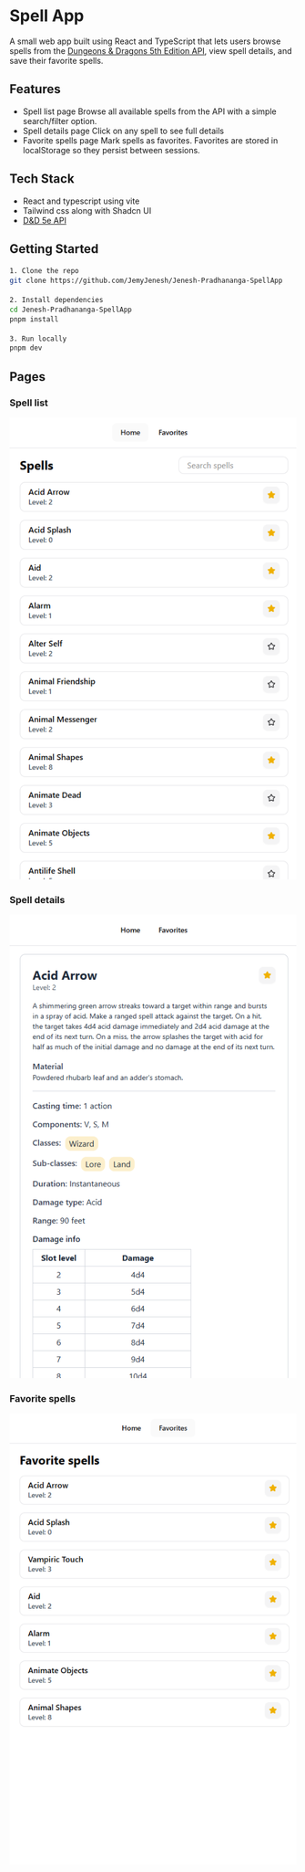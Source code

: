 # Spell App

A small web app built using React and TypeScript that lets users browse spells from the [Dungeons & Dragons 5th Edition API](https://www.dnd5eapi.co/), view spell details, and save their favorite spells.

## Features

- Spell list page
  Browse all available spells from the API with a simple search/filter option.
- Spell details page
  Click on any spell to see full details
- Favorite spells page
  Mark spells as favorites. Favorites are stored in localStorage so they persist between sessions.

## Tech Stack

- React and typescript using vite
- Tailwind css along with Shadcn UI
- [D&D 5e API](https://www.dnd5eapi.co/)

## Getting Started

```bash
1. Clone the repo
git clone https://github.com/JemyJenesh/Jenesh-Pradhananga-SpellApp

2. Install dependencies
cd Jenesh-Pradhananga-SpellApp
pnpm install

3. Run locally
pnpm dev
```

## Pages

### Spell list

![Spell list page](src/assets/image.png)

### Spell details

![Spell details page](src/assets/image-1.png)

### Favorite spells

![Favorite spells page](src/assets/image-2.png)
